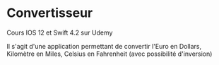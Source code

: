 # Convertisseur

Cours IOS 12 et Swift 4.2 sur Udemy

Il s'agit d'une application permettant de convertir l'Euro en Dollars, Kilomètre en Miles, Celsius en Fahrenheit (avec possibilité d'inversion)
